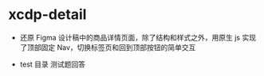 # xcdp-detail

- 还原 Figma 设计稿中的商品详情页面，除了结构和样式之外，用原生 js 实现了顶部固定 Nav，切换标签页和回到顶部按钮的简单交互

- test 目录 测试题回答
